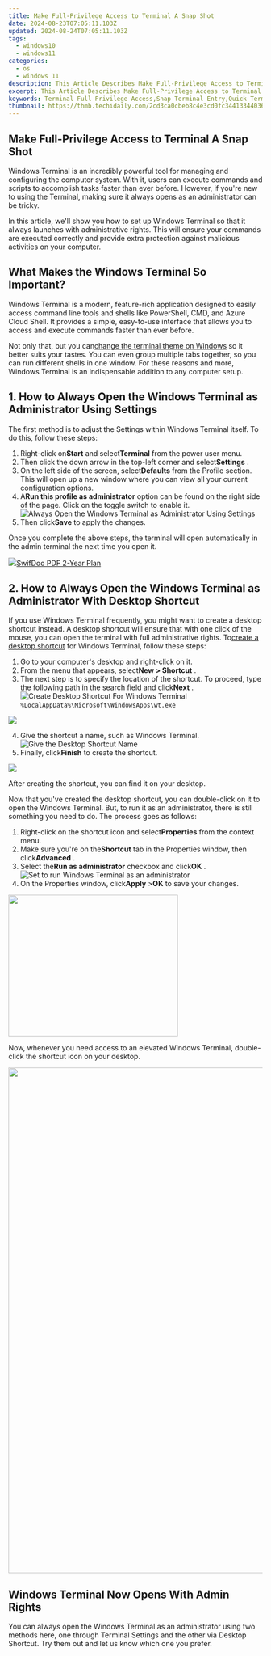 ```yaml
---
title: Make Full-Privilege Access to Terminal A Snap Shot
date: 2024-08-23T07:05:11.103Z
updated: 2024-08-24T07:05:11.103Z
tags:
  - windows10
  - windows11
categories:
  - os
  - windows 11
description: This Article Describes Make Full-Privilege Access to Terminal A Snap Shot
excerpt: This Article Describes Make Full-Privilege Access to Terminal A Snap Shot
keywords: Terminal Full Privilege Access,Snap Terminal Entry,Quick Terminal View,Terminal Access Immediate,Terminal Authority Glimpse,Instant Terminal Insight,Terminal Privilege Scan
thumbnail: https://thmb.techidaily.com/2cd3ca0cbeb8c4e3cd0fc34413344036f23c5912ab89cbe4dfebf3e1ac0d9691.jpg
---
```


## Make Full-Privilege Access to Terminal A Snap Shot

 Windows Terminal is an incredibly powerful tool for managing and configuring the computer system. With it, users can execute commands and scripts to accomplish tasks faster than ever before. However, if you're new to using the Terminal, making sure it always opens as an administrator can be tricky.

 In this article, we'll show you how to set up Windows Terminal so that it always launches with administrative rights. This will ensure your commands are executed correctly and provide extra protection against malicious activities on your computer.

## What Makes the Windows Terminal So Important?

 Windows Terminal is a modern, feature-rich application designed to easily access command line tools and shells like PowerShell, CMD, and Azure Cloud Shell. It provides a simple, easy-to-use interface that allows you to access and execute commands faster than ever before.

 Not only that, but you can[change the terminal theme on Windows](https://www.makeuseof.com/windows-11-change-terminal-theme/) so it better suits your tastes. You can even group multiple tabs together, so you can run different shells in one window. For these reasons and more, Windows Terminal is an indispensable addition to any computer setup.

## 1\. How to Always Open the Windows Terminal as Administrator Using Settings

 The first method is to adjust the Settings within Windows Terminal itself. To do this, follow these steps:

1. Right-click on**Start** and select**Terminal** from the power user menu.
2. Then click the down arrow in the top-left corner and select**Settings** .
3. On the left side of the screen, select**Defaults** from the Profile section. This will open up a new window where you can view all your current configuration options.
4. A**Run this profile as administrator** option can be found on the right side of the page. Click on the toggle switch to enable it.  
![Always Open the Windows Terminal as Administrator Using Settings](https://static1.makeuseofimages.com/wordpress/wp-content/uploads/2022/12/always-open-the-windows-terminal-as-administrator-using-settings.jpeg)
5. Then click**Save** to apply the changes.

 Once you complete the above steps, the terminal will open automatically in the admin terminal the next time you open it.

<!-- affiliate ads begin -->
<a href="https://purchase.swifdoo.com/order/checkout.php?PRODS=40002580&QTY=1&AFFILIATE=108875&CART=1"><img src="https://secure.avangate.com/images/merchant/8b932759a5a04ddb34bf79e3f9072e4b/products/3_Product%20box%20white-1024x1024.png" border="0">SwifDoo PDF 2-Year Plan</a>
<!-- affiliate ads end -->
## 2\. How to Always Open the Windows Terminal as Administrator With Desktop Shortcut

 If you use Windows Terminal frequently, you might want to create a desktop shortcut instead. A desktop shortcut will ensure that with one click of the mouse, you can open the terminal with full administrative rights. To[create a desktop shortcut](https://www.makeuseof.com/tag/how-to-create-desktop-shortcuts-from-anywhere-in-windows/) for Windows Terminal, follow these steps:

1. Go to your computer's desktop and right-click on it.
2. From the menu that appears, select**New > Shortcut** .
3. The next step is to specify the location of the shortcut. To proceed, type the following path in the search field and click**Next** .  
![Create Desktop Shortcut For Windows Terminal](https://static1.makeuseofimages.com/wordpress/wp-content/uploads/2022/12/create-desktop-shortcut-for-windows-terminal.jpg)  
`%LocalAppData%\Microsoft\WindowsApps\wt.exe`
<!-- affiliate ads begin -->
<a href="https://shop.mondly.com/affiliate.php?ACCOUNT=ATISTUDI&AFFILIATE=108875&PATH=https%3A%2F%2Fwww.mondly.com%3FAFFILIATE%3D108875%26RESOURCE%3D%2BEducational%2B300x600%2B"><img src="https://secure.avangate.com/images/merchant/69c418c33ec2e1a4267fa9bb77fa1428/educational-300x600.gif" border="0"></a>
<!-- affiliate ads end -->
4. Give the shortcut a name, such as Windows Terminal.  
![Give the Desktop Shortcut Name](https://static1.makeuseofimages.com/wordpress/wp-content/uploads/2022/12/give-the-desktop-shortcut-name.jpg)
5. Finally, click**Finish** to create the shortcut.
<!-- affiliate ads begin -->
<a href="https://store.massmailsoftware.com/order/checkout.php?PRODS=1300375&QTY=1&AFFILIATE=108875&CART=1"><img src="https://secure.avangate.com/images/merchant/dc87c13749315c7217cdc4ac692e704c/banera_for_partners-15_%281%29.jpg" border="0"></a>
<!-- affiliate ads end -->

After creating the shortcut, you can find it on your desktop.

 Now that you've created the desktop shortcut, you can double-click on it to open the Windows Terminal. But, to run it as an administrator, there is still something you need to do. The process goes as follows:

1. Right-click on the shortcut icon and select**Properties** from the context menu.
2. Make sure you're on the**Shortcut** tab in the Properties window, then click**Advanced** .
3. Select the**Run as administrator** checkbox and click**OK** .  
![Set to run Windows Terminal as an administrator](https://static1.makeuseofimages.com/wordpress/wp-content/uploads/2022/12/set-to-run-windows-terminal-as-an-administrator.jpg)
4. On the Properties window, click**Apply** \>**OK** to save your changes.
<!-- affiliate ads begin -->
<a href="https://getlyla.pxf.io/c/5597632/1455723/15391" target="_top" id="1455723"><img src="//a.impactradius-go.com/display-ad/15391-1455723" border="0" alt="" width="336" height="280"/></a><img height="0" width="0" src="https://imp.pxf.io/i/5597632/1455723/15391" style="position:absolute;visibility:hidden;" border="0" />
<!-- affiliate ads end -->

 Now, whenever you need access to an elevated Windows Terminal, double-click the shortcut icon on your desktop.

<!-- affiliate ads begin -->
<a href="https://lightailing.sjv.io/c/5597632/1725213/17190" target="_top" id="1725213"><img src="//a.impactradius-go.com/display-ad/17190-1725213" border="0" alt="" width="1000" height="1000"/></a><img height="0" width="0" src="https://imp.pxf.io/i/5597632/1725213/17190" style="position:absolute;visibility:hidden;" border="0" />
<!-- affiliate ads end -->
## Windows Terminal Now Opens With Admin Rights

 You can always open the Windows Terminal as an administrator using two methods here, one through Terminal Settings and the other via Desktop Shortcut. Try them out and let us know which one you prefer.


<ins class="adsbygoogle"
     style="display:block"
     data-ad-format="autorelaxed"
     data-ad-client="ca-pub-7571918770474297"
     data-ad-slot="1223367746"></ins>



<ins class="adsbygoogle"
     style="display:block"
     data-ad-client="ca-pub-7571918770474297"
     data-ad-slot="8358498916"
     data-ad-format="auto"
     data-full-width-responsive="true"></ins>


